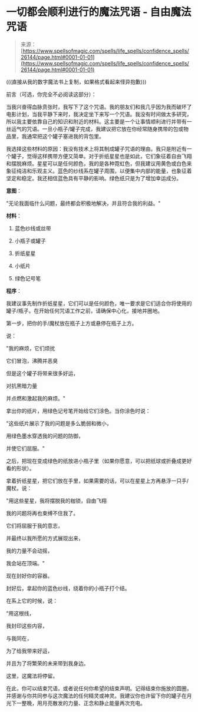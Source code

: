 <!--yml

类别：未分类

日期：2024-06-12 19:13:48

-->

# 一切都会顺利进行的魔法咒语 - 自由魔法咒语

> 来源：[https://www.spellsofmagic.com/spells/life_spells/confidence_spells/26144/page.html#0001-01-01](https://www.spellsofmagic.com/spells/life_spells/confidence_spells/26144/page.html#0001-01-01)

(((直接从我的数字魔法书上复制，如果格式看起来怪异抱歉)))

前言（可选，你完全不必阅读这部分）：

当我兴奋得血脉贲张时，我写下了这个咒语。我的朋友们和我几乎因为我而破坏了电影计划，当我平静下来时，我决定坐下来写一个咒语。我没有时间做太多研究，所以我主要依靠自己的知识和附近的材料。这主要是一个让事情顺利进行并带有一丝运气的咒语。一旦小瓶子/罐子完成，我建议把它放在你经常随身携带的包或物品里，我通常把这个罐子塞进我的背包里。

我选择这些材料的原因：我没有技术上将其制成罐子咒语的理由。我只是附近有一个罐子，觉得这样携带方便又简单。对于折纸星星也是如此，它们象征着自由飞翔和摆脱麻烦。星星可以是任何颜色，我的是各种霓虹色，但我建议用黄色或白色来象征纯洁和乐观主义。蓝色的纱线系在罐子周围，以便集中内部的能量，也象征着坚定和稳定。我还相信蓝色具有平静的影响。绿色纸只是为了增加幸运成分。

**意图**：

"无论我面临什么问题，最终都会积极地解决，并且符合我的利益。"

**材料**：

1.  蓝色纱线或丝带

1.  小瓶子或罐子

1.  折纸星星

1.  小纸片

1.  绿色记号笔

**程序**：

我建议事先制作折纸星星，它们可以是任何颜色，唯一要求是它们适合你将使用的罐子/瓶子。在开始任何咒语工作之前，请确保中心化，接地并圈地。

第一步，把你的手/魔杖放在瓶子上方或悬停在瓶子上方。

说：

"我的麻烦，它们烦扰

它们冒泡，沸腾并恶臭

但是这个罐子将带来很多好运，

对抗黑暗力量

并点燃和激起我的麻烦。"

拿出你的纸片，用绿色记号笔开始给它们涂色。当你涂色时说：

"这些纸片展示了我的问题是多么脆弱和微小，

用绿色墨水穿透我的问题的防御，

并使它们屈服。"

之后，把现在变成绿色的纸放进小瓶子里（如果你愿意，可以把纸球或折叠成更好看的形状）。

拿着折纸星星，把它们放在手里，如果需要的话，可以在星星上方再悬浮一只手/魔杖。说：

"用这些星星，我将摆脱我的枷锁，自由飞翔

我的问题将再也束缚不住我了。

它们将屈服于我的意志，

并最终以我所愿的方式展现出来，

我的力量不会动摇，

我会站在顶端。"

现在封好你的容器。

封好后，拿起你的蓝色纱线，绕着你的小瓶子打个结。

在系上它的时候，说：

“用这根线，

我封印这些内容，

与我同在，

为了给我带来好运，

并且为了将繁荣的未来带到我身边。

这里，这魔法将停留。

在此，你可以结束咒语，或者说任何你希望的结束声明。记得结束你施放的圆圈，并感谢与你共同参与这次魔法的任何精灵或神灵。我建议你也许留下你的罐子在月光下一整晚，用月亮散发的力量、正念和静止能量再次充电。
